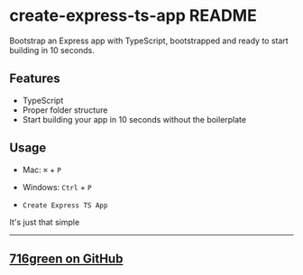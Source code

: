 # create-express-ts-app README

Bootstrap an Express app with TypeScript, bootstrapped and ready to start building in 10 seconds.

## Features

- TypeScript
- Proper folder structure
- Start building your app in 10 seconds without the boilerplate

## Usage

- Mac: `⌘` + `P`
- Windows: `Ctrl` + `P`

- `Create Express TS App`

It's just that simple

---

## [716green on GitHub]('https://github.com/716green')

